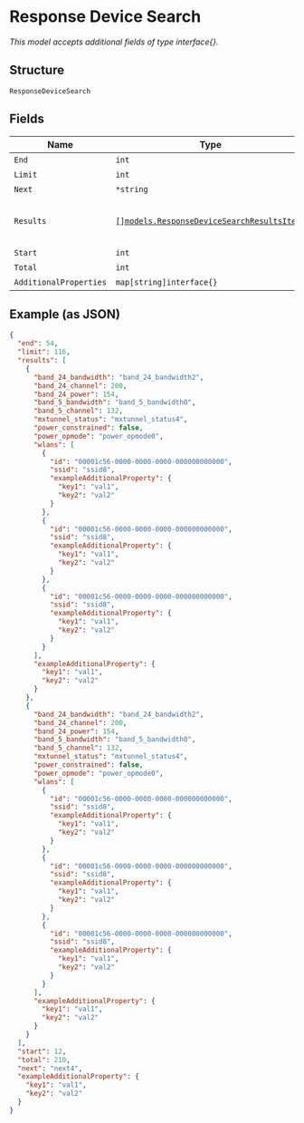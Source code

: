 
# Response Device Search

*This model accepts additional fields of type interface{}.*

## Structure

`ResponseDeviceSearch`

## Fields

| Name | Type | Tags | Description |
|  --- | --- | --- | --- |
| `End` | `int` | Required | - |
| `Limit` | `int` | Required | - |
| `Next` | `*string` | Optional | - |
| `Results` | [`[]models.ResponseDeviceSearchResultsItems`](../../doc/models/containers/response-device-search-results-items.md) | Required | **Constraints**: *Unique Items Required* |
| `Start` | `int` | Required | - |
| `Total` | `int` | Required | - |
| `AdditionalProperties` | `map[string]interface{}` | Optional | - |

## Example (as JSON)

```json
{
  "end": 54,
  "limit": 116,
  "results": [
    {
      "band_24_bandwidth": "band_24_bandwidth2",
      "band_24_channel": 200,
      "band_24_power": 154,
      "band_5_bandwidth": "band_5_bandwidth0",
      "band_5_channel": 132,
      "mxtunnel_status": "mxtunnel_status4",
      "power_constrained": false,
      "power_opmode": "power_opmode0",
      "wlans": [
        {
          "id": "00001c56-0000-0000-0000-000000000000",
          "ssid": "ssid8",
          "exampleAdditionalProperty": {
            "key1": "val1",
            "key2": "val2"
          }
        },
        {
          "id": "00001c56-0000-0000-0000-000000000000",
          "ssid": "ssid8",
          "exampleAdditionalProperty": {
            "key1": "val1",
            "key2": "val2"
          }
        },
        {
          "id": "00001c56-0000-0000-0000-000000000000",
          "ssid": "ssid8",
          "exampleAdditionalProperty": {
            "key1": "val1",
            "key2": "val2"
          }
        }
      ],
      "exampleAdditionalProperty": {
        "key1": "val1",
        "key2": "val2"
      }
    },
    {
      "band_24_bandwidth": "band_24_bandwidth2",
      "band_24_channel": 200,
      "band_24_power": 154,
      "band_5_bandwidth": "band_5_bandwidth0",
      "band_5_channel": 132,
      "mxtunnel_status": "mxtunnel_status4",
      "power_constrained": false,
      "power_opmode": "power_opmode0",
      "wlans": [
        {
          "id": "00001c56-0000-0000-0000-000000000000",
          "ssid": "ssid8",
          "exampleAdditionalProperty": {
            "key1": "val1",
            "key2": "val2"
          }
        },
        {
          "id": "00001c56-0000-0000-0000-000000000000",
          "ssid": "ssid8",
          "exampleAdditionalProperty": {
            "key1": "val1",
            "key2": "val2"
          }
        },
        {
          "id": "00001c56-0000-0000-0000-000000000000",
          "ssid": "ssid8",
          "exampleAdditionalProperty": {
            "key1": "val1",
            "key2": "val2"
          }
        }
      ],
      "exampleAdditionalProperty": {
        "key1": "val1",
        "key2": "val2"
      }
    }
  ],
  "start": 12,
  "total": 210,
  "next": "next4",
  "exampleAdditionalProperty": {
    "key1": "val1",
    "key2": "val2"
  }
}
```

